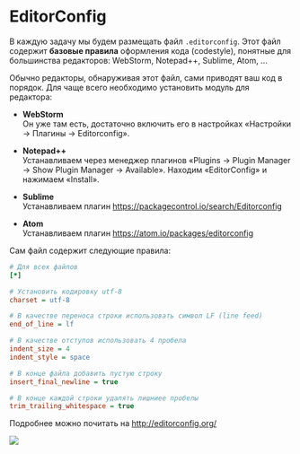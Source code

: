 # EditorConfig

В каждую задачу мы будем размещать файл `.editorconfig`. Этот файл содержит
__базовые правила__ оформления кода (codestyle), понятные для большинства
редакторов: WebStorm, Notepad++, Sublime, Atom, ...

Обычно редакторы, обнаруживая этот файл, сами приводят ваш код в порядок.
Для чаще всего необходимо установить модуль для редактора:

- __WebStorm__   
  Он уже там есть, достаточно включить его в настройках «Настройки -> Плагины -> Editorconfig».

- __Notepad++__    
  Устанавливаем через менеджер плагинов «Plugins -> Plugin Manager -> Show Plugin Manager -> Available».
  Находим «EditorConfig» и нажимаем «Install».

- __Sublime__   
  Устанавливаем плагин https://packagecontrol.io/search/Editorconfig

- __Atom__   
  Устанавливаем плагин https://atom.io/packages/editorconfig

Сам файл содержит следующие правила:  

```ini
# Для всех файлов
[*]

# Установить кодировку utf-8
charset = utf-8

# В качестве переноса строки использовать символ LF (line feed)
end_of_line = lf

# В качестве отступов использовать 4 пробела
indent_size = 4
indent_style = space

# В конце файла добавить пустую строку
insert_final_newline = true

# В конце каждой строки удалять лишниее пробелы
trim_trailing_whitespace = true
```

Подробнее можно почитать на http://editorconfig.org/  

![](http://editorconfig.org/logo.png)
